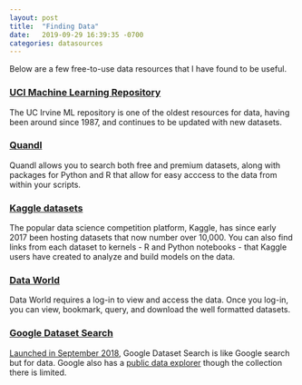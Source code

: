 ```yaml
---
layout: post
title:  "Finding Data"
date:   2019-09-29 16:39:35 -0700
categories: datasources
---
```


Below are a few free-to-use data resources that I have found to be useful. 

### [UCI Machine Learning Repository](https://archive.ics.uci.edu/ml/index.php)

The UC Irvine ML repository is one of the oldest resources for data, having been around since 1987, and continues to be updated with new datasets. 


### [Quandl](https://www.quandl.com/)

Quandl allows you to search both free and premium datasets, along with packages for Python and R that allow for easy acccess to the data from within your scripts. 

### [Kaggle datasets](https://www.kaggle.com/datasets)

The popular data science competition platform, Kaggle, has since early 2017 been hosting datasets that now number over 10,000. You can also find links from each dataset to kernels - R and Python notebooks - that Kaggle users have created to analyze and build models on the data. 

### [Data World](https://data.world/)

Data World requires a log-in to view and access the data. Once you log-in, you can view, bookmark, query, and download the well formatted datasets. 

### [Google Dataset Search](https://toolbox.google.com/datasetsearch)

[Launched in September 2018](https://www.blog.google/products/search/making-it-easier-discover-datasets/), Google Dataset Search is like Google search but for data. Google also has a [public data explorer](https://www.google.com/publicdata/directory) though the collection there is limited.

